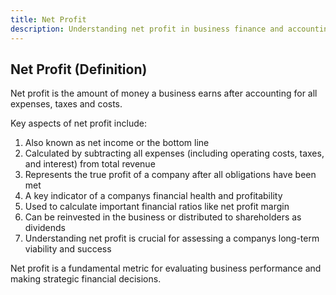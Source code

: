 ```yaml
---
title: Net Profit
description: Understanding net profit in business finance and accounting
---
```

## Net Profit (Definition)
Net profit is the amount of money a business earns after accounting for all expenses, taxes and costs.

Key aspects of net profit include:
1. Also known as net income or the bottom line
2. Calculated by subtracting all expenses (including operating costs, taxes, and interest) from total revenue
3. Represents the true profit of a company after all obligations have been met
4. A key indicator of a companys financial health and profitability
5. Used to calculate important financial ratios like net profit margin
6. Can be reinvested in the business or distributed to shareholders as dividends
7. Understanding net profit is crucial for assessing a companys long-term viability and success

Net profit is a fundamental metric for evaluating business performance and making strategic financial decisions.